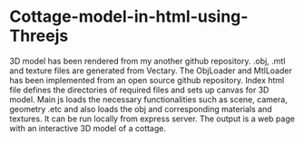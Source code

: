 # Cottage-model-in-html-using-Threejs

3D model has been rendered from my another github repository. 
.obj, .mtl and texture files are generated from Vectary. The ObjLoader and MtlLoader has been implemented from an open source github repository.
Index html file defines the directories of required files and sets up canvas for 3D model. Main js loads the necessary functionalities such as scene, camera, geometry .etc and also loads the obj and corresponding materials and textures. It can be run locally from express server.
The output is a web page with an interactive 3D model of a cottage.


